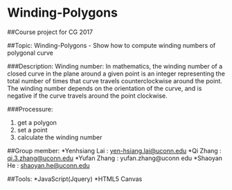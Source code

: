 # Winding-Polygons
##Course project for CG 2017

##Topic: 
Winding-Polygons - Show how to compute winding numbers of polygonal curve

###Description:
Winding number:
In mathematics, the winding number of a closed curve in the plane around a given point is an integer representing the total number of times that curve travels counterclockwise around the point. The winding number depends on the orientation of the curve, and is negative if the curve travels around the point clockwise.

###Processure:
1. get a polygon
2. set a point 
3. calculate the winding number


##Group member:
*Yenhsiang Lai : yen-hsiang.lai@uconn.edu
*Qi Zhang : qi.3.zhang@uconn.edu
*Yufan Zhang : yufan.zhang@uconn edu
*Shaoyan He : shaoyan.he@uconn.edu

##Tools:
*JavaScript(Jquery)
*HTML5 Canvas
